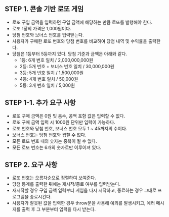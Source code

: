 ## STEP 1. 콘솔 기반 로또 게임

- 로또 구입 금액을 입력하면 구입 금액에 해당하는 만큼 로또를 발행해야 한다.
- 로또 1장의 가격은 1,000원이다.
- 당첨 번호와 보너스 번호를 입력받는다.
- 사용자가 구매한 로또 번호와 당첨 번호를 비교하여 당첨 내역 및 수익률을 출력한다.
- 당첨은 1등부터 5등까지 있다. 당첨 기준과 금액은 아래와 같다.
  - 1등: 6개 번호 일치 / 2,000,000,000원
  - 2등: 5개 번호 + 보너스 번호 일치 / 30,000,000원
  - 3등: 5개 번호 일치 / 1,500,000원
  - 4등: 4개 번호 일치 / 50,000원
  - 5등: 3개 번호 일치 / 5,000원

## STEP 1-1. 추가 요구 사항

- 로또 구매 금액은 0원 및 음수, 공백 포함 값은 입력할 수 없다.
- 로또 구매 금액 입력 시 1000원 단위만 입력이 가능하다.
- 로또 번호와 당첨 번호, 보너스 번호 모두 1 ~ 45까지의 수이다.
- 보너스 번호는 당첨 번호와 겹칠 수 없다.
- 모든 로또 번호 내의 숫자는 중복이 될 수 없다.
- 모든 로또 번호는 6개의 숫자로만 이루어져 있다.

## STEP 2. 요구 사항

- 로또 번호는 오름차순으로 정렬하여 보여준다.
- 당첨 통계를 출력한 뒤에는 재시작/종료 여부를 입력받는다.
- 재시작할 경우 구입 금액 입력부터 게임을 다시 시작하고, 종료하는 경우 그대로 프로그램을 종료시킨다.
- 사용자가 잘못된 값을 입력한 경우 throw문을 사용해 예외를 발생시키고, 에러 메시지를 출력 후 그 부분부터 입력을 다시 받는다.
